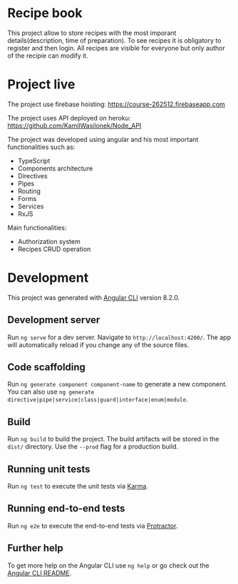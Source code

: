 # Recipe book
This project allow to store recipes with the most imporant details(description, time of preparation). To see recipes it is obligatory to register and then login. All recipes are visible for everyone but only author of the recipie can modify it.

# Project live
The project use firebase hoisting:
https://course-262512.firebaseapp.com

The project uses API deployed on heroku:
https://github.com/KamilWasilonek/Node_API

The project was developed using angular and his most important functionalities such as:
- TypeScript
- Components architecture
- Directives
- Pipes
- Routing
- Forms
- Services
- RxJS

Main functionalities:
- Authorization system
- Recipes CRUD operation

# Development
This project was generated with [Angular CLI](https://github.com/angular/angular-cli) version 8.2.0.

## Development server

Run `ng serve` for a dev server. Navigate to `http://localhost:4200/`. The app will automatically reload if you change any of the source files.

## Code scaffolding

Run `ng generate component component-name` to generate a new component. You can also use `ng generate directive|pipe|service|class|guard|interface|enum|module`.

## Build

Run `ng build` to build the project. The build artifacts will be stored in the `dist/` directory. Use the `--prod` flag for a production build.

## Running unit tests

Run `ng test` to execute the unit tests via [Karma](https://karma-runner.github.io).

## Running end-to-end tests

Run `ng e2e` to execute the end-to-end tests via [Protractor](http://www.protractortest.org/).

## Further help

To get more help on the Angular CLI use `ng help` or go check out the [Angular CLI README](https://github.com/angular/angular-cli/blob/master/README.md).
